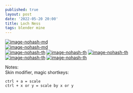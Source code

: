 ```yaml
---
published: true
layout: post
date: '2022-05-20 20:00'
title: Loch Ness
tags: blender mine 
---
```

[![image-nohash-md](https://i.imgur.com/ZjdQfnjl.png)](https://i.imgur.com/ZjdQfnj.png)  
[![image-nohash-md](https://i.imgur.com/BRwCUYyl.png)](https://i.imgur.com/BRwCUYy.png)  
[![image-nohash-th](https://i.imgur.com/V4YJjCpb.png)](https://i.imgur.com/V4YJjCp.png) [![image-nohash-th](https://i.imgur.com/BX1JBFHb.png)](https://i.imgur.com/BX1JBFH.png) [![image-nohash-th](https://i.imgur.com/8ZKx6DRb.png)](https://i.imgur.com/8ZKx6DR.png) [![image-nohash-th](https://i.imgur.com/9ASsZLTb.png)](https://i.imgur.com/9ASsZLT.png) [![image-nohash-th](https://i.imgur.com/pldXuoob.png)](https://i.imgur.com/pldXuoo.png)

Notes:  
Skin modifier, magic shortkeys:  

    ctrl + a = scale
    ctrl + x or y = scale by x or y

